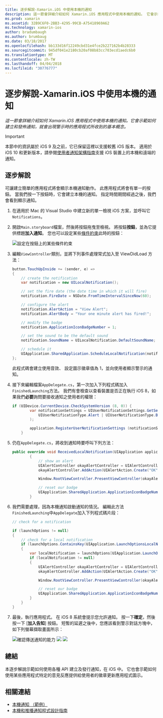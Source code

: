 ```yaml
---
title: 逐步解說-Xamarin.iOS 中使用本機的通知
description: 這一節會詳細介紹如何 Xamarin.iOS 應用程式中使用本機的通知。 它會示範如何建立和發佈通知，就會出現警示時的應用程式所收到的基本概念。
ms.prod: xamarin
ms.assetid: 32B9C6F0-2BB3-4295-99CB-A75418969A62
ms.technology: xamarin-ios
author: bradumbaugh
ms.author: brumbaug
ms.date: 03/18/2017
ms.openlocfilehash: bb133d16f12249cbd31e4fce2b227162b4b28333
ms.sourcegitcommit: 945df041e2180cb20af08b83cc703ecd1aedc6b0
ms.translationtype: MT
ms.contentlocale: zh-TW
ms.lasthandoff: 04/04/2018
ms.locfileid: "30776777"
---
```

# <a name="walkthrough---using-local-notifications-in-xamarinios"></a>逐步解說-Xamarin.iOS 中使用本機的通知

_這一節會詳細介紹如何 Xamarin.iOS 應用程式中使用本機的通知。它會示範如何建立和發佈通知，就會出現警示時的應用程式所收到的基本概念。_

> [!IMPORTANT]
> 本節中的資訊屬於 iOS 9 及之前，它已保留這裡以支援較舊 iOS 版本。 適用於 iOS 10 和更新版本，請參閱[使用者通知架構指南](~/ios/platform/user-notifications/index.md)支援 iOS 裝置上的本機和遠端的通知。

## <a name="walkthrough"></a>逐步解說

可讓建立簡單的應用程式將會顯示本機通知動作。 此應用程式將會有單一的按鈕。 當我們按一下按鈕時，它會建立本機的通知。 指定時間期間經過之後，我們會看到顯示通知。


1. 在適用於 Mac 的 Visual Studio 中建立新的單一檢視 iOS 方案，並呼叫它`Notifications`。
1. 開啟`Main.storyboard`檔案，然後將按鈕拖曳至檢視。 將按鈕**按鈕**，並為它提供標題**加入通知**。 您也可以設定某些[條件約束](~/ios/user-interface/designer/designer-auto-layout.md)此時的按鈕： 

    ![](local-notifications-in-ios-walkthrough-images/image3.png "設定在按鈕上的某些條件約束")
1. 編輯`ViewController`類別，並將下列事件處理常式加入至 ViewDidLoad 方法：

    ```csharp
    button.TouchUpInside += (sender, e) =>
    {
        // create the notification
        var notification = new UILocalNotification();

        // set the fire date (the date time in which it will fire)
        notification.FireDate = NSDate.FromTimeIntervalSinceNow(60);

        // configure the alert
        notification.AlertAction = "View Alert";
        notification.AlertBody = "Your one minute alert has fired!";

        // modify the badge
        notification.ApplicationIconBadgeNumber = 1;

        // set the sound to be the default sound
        notification.SoundName = UILocalNotification.DefaultSoundName;

        // schedule it
        UIApplication.SharedApplication.ScheduleLocalNotification(notification);
    };
    ```

    此程式碼會建立使用音效、 設定圖示徽章值為 1，並向使用者顯示警示的通知。

1. 接下來編輯檔案`AppDelegate.cs`，第一次加入下列程式碼加入`FinishedLaunching`方法。 我們有會檢查以查看裝置是否正在執行 iOS 8，如果我們**必要**詢問要接收通知之使用者的權限：

    ```csharp
    if (UIDevice.CurrentDevice.CheckSystemVersion (8, 0)) {
            var notificationSettings = UIUserNotificationSettings.GetSettingsForTypes (
                UIUserNotificationType.Alert | UIUserNotificationType.Badge | UIUserNotificationType.Sound, null
            );

            application.RegisterUserNotificationSettings (notificationSettings);
        }
    ```

1. 仍在`AppDelegate.cs`，將收到通知時要呼叫下列方法：

    ```csharp
    public override void ReceivedLocalNotification(UIApplication application, UILocalNotification notification)
            {
                // show an alert
                UIAlertController okayAlertController = UIAlertController.Create(notification.AlertAction, notification.AlertBody, UIAlertControllerStyle.Alert);
                okayAlertController.AddAction(UIAlertAction.Create("OK", UIAlertActionStyle.Default, null));

                Window.RootViewController.PresentViewController(okayAlertController, true, null);

                // reset our badge
                UIApplication.SharedApplication.ApplicationIconBadgeNumber = 0;
            }

    ```

1. 我們需要處理，因為本機通知啟動通知的情況。 編輯此方法`FinishedLaunching`中`AppDelegate`加入下列程式碼片段：


    ```csharp
    // check for a notification

    if (launchOptions != null)
    {
        // check for a local notification
        if (launchOptions.ContainsKey(UIApplication.LaunchOptionsLocalNotificationKey))
        {
            var localNotification = launchOptions[UIApplication.LaunchOptionsLocalNotificationKey] as UILocalNotification;
            if (localNotification != null)
            {
                UIAlertController okayAlertController = UIAlertController.Create(localNotification.AlertAction, localNotification.AlertBody, UIAlertControllerStyle.Alert);
                okayAlertController.AddAction(UIAlertAction.Create("OK", UIAlertActionStyle.Default, null));

                Window.RootViewController.PresentViewController(okayAlertController, true, null);

                // reset our badge
                UIApplication.SharedApplication.ApplicationIconBadgeNumber = 0;
            }
        }
    }

    ```

1. 最後，執行應用程式。 在 iOS 8 系統會提示您允許通知。 按一下**確定**，然後按一下 [**加入告知**] 按鈕。 短暫的延遲之後中，您應該看到警示對話方塊中，如下列螢幕擷取畫面所示：

    ![](local-notifications-in-ios-walkthrough-images/image0.png "確認傳送通知的能力") ![ ](local-notifications-in-ios-walkthrough-images/image1.png "加入通知按鈕") ![ ](local-notifications-in-ios-walkthrough-images/image2.png "通知警示對話方塊")

## <a name="summary"></a>總結

本逐步解說示範如何使用各種 API 建立及發行通知，在 iOS 中。 它也會示範如何使用某些應用程式特定的意見反應提供給使用者的徽章更新應用程式圖示。


## <a name="related-links"></a>相關連結

- [本機通知 （範例）](https://developer.xamarin.com/samples/monotouch/LocalNotifications)
- [本機和推播通知程式設計指南](https://developer.apple.com/library/prerelease/content/documentation/NetworkingInternet/Conceptual/RemoteNotificationsPG/)
